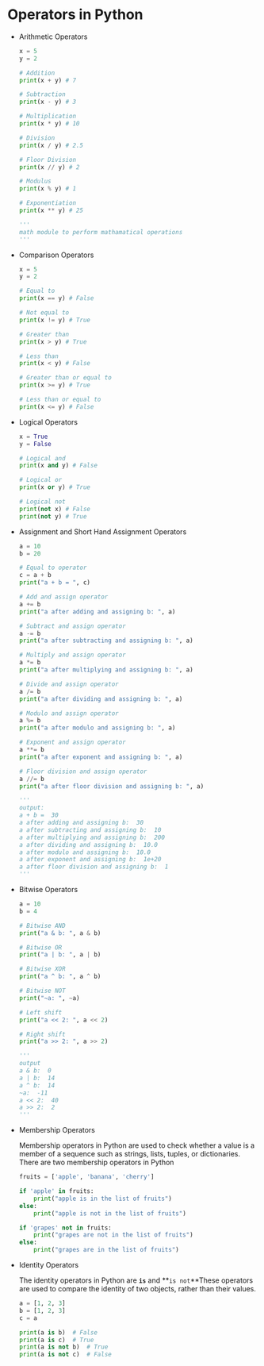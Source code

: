 # Operators in Python

- Arithmetic Operators
    
    ```python
    x = 5
    y = 2
    
    # Addition
    print(x + y) # 7
    
    # Subtraction
    print(x - y) # 3
    
    # Multiplication
    print(x * y) # 10
    
    # Division
    print(x / y) # 2.5
    
    # Floor Division
    print(x // y) # 2
    
    # Modulus
    print(x % y) # 1
    
    # Exponentiation
    print(x ** y) # 25
    
    '''
    math module to perform mathamatical operations
    '''
    ```
    
- Comparison Operators
    
    ```python
    x = 5
    y = 2
    
    # Equal to
    print(x == y) # False
    
    # Not equal to
    print(x != y) # True
    
    # Greater than
    print(x > y) # True
    
    # Less than
    print(x < y) # False
    
    # Greater than or equal to
    print(x >= y) # True
    
    # Less than or equal to
    print(x <= y) # False
    ```
    
- Logical Operators
    
    ```python
    x = True
    y = False
    
    # Logical and
    print(x and y) # False
    
    # Logical or
    print(x or y) # True
    
    # Logical not
    print(not x) # False
    print(not y) # True
    ```
    
- Assignment  and Short Hand Assignment Operators
    
    ```python
    a = 10
    b = 20
    
    # Equal to operator
    c = a + b
    print("a + b = ", c)
    
    # Add and assign operator
    a += b
    print("a after adding and assigning b: ", a)
    
    # Subtract and assign operator
    a -= b
    print("a after subtracting and assigning b: ", a)
    
    # Multiply and assign operator
    a *= b
    print("a after multiplying and assigning b: ", a)
    
    # Divide and assign operator
    a /= b
    print("a after dividing and assigning b: ", a)
    
    # Modulo and assign operator
    a %= b
    print("a after modulo and assigning b: ", a)
    
    # Exponent and assign operator
    a **= b
    print("a after exponent and assigning b: ", a)
    
    # Floor division and assign operator
    a //= b
    print("a after floor division and assigning b: ", a)
    
    '''
    output:
    a + b =  30
    a after adding and assigning b:  30
    a after subtracting and assigning b:  10
    a after multiplying and assigning b:  200
    a after dividing and assigning b:  10.0
    a after modulo and assigning b:  10.0
    a after exponent and assigning b:  1e+20
    a after floor division and assigning b:  1
    '''
    ```
    
- Bitwise Operators
    
    ```python
    a = 10
    b = 4
    
    # Bitwise AND
    print("a & b: ", a & b)
    
    # Bitwise OR
    print("a | b: ", a | b)
    
    # Bitwise XOR
    print("a ^ b: ", a ^ b)
    
    # Bitwise NOT
    print("~a: ", ~a)
    
    # Left shift
    print("a << 2: ", a << 2)
    
    # Right shift
    print("a >> 2: ", a >> 2)
    
    '''
    output 
    a & b:  0
    a | b:  14
    a ^ b:  14
    ~a:  -11
    a << 2:  40
    a >> 2:  2
    '''
    ```
    
- Membership Operators
    
    Membership operators in Python are used to check whether a value is a member of a sequence such as strings, lists, tuples, or dictionaries. There are two membership operators in Python
    
    ```python
    fruits = ['apple', 'banana', 'cherry']
    
    if 'apple' in fruits:
        print("apple is in the list of fruits")
    else:
        print("apple is not in the list of fruits")
    
    if 'grapes' not in fruits:
        print("grapes are not in the list of fruits")
    else:
        print("grapes are in the list of fruits")
    ```
    
- Identity Operators
    
    The identity operators in Python are **`is`** and **`is not`**These operators are used to compare the identity of two objects, rather than their values.
    
    ```python
    a = [1, 2, 3]
    b = [1, 2, 3]
    c = a
    
    print(a is b)  # False
    print(a is c)  # True
    print(a is not b)  # True
    print(a is not c)  # False
    ```

